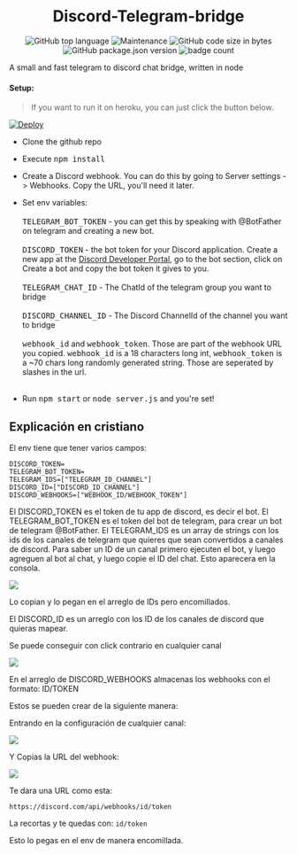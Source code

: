 <h1 align="center"> 
Discord-Telegram-bridge
</h1>
<p align="center">
<img alt="GitHub top language" src="https://img.shields.io/github/languages/top/aboutDavid/discord-telegram-bridge?style=for-the-badge"> <img alt="Maintenance" src="https://img.shields.io/maintenance/yes/2020?style=for-the-badge"> <img alt="GitHub code size in bytes" src="https://img.shields.io/github/languages/code-size/aboutDavid/discord-telegram-bridge?style=for-the-badge"> <img alt="GitHub package.json version" src="https://img.shields.io/github/package-json/v/aboutDavid/discord-telegram-bridge?style=for-the-badge"> <img alt="badge count" src="https://img.shields.io/badge/badges-5-success?style=for-the-badge">
 </p>
A small and fast telegram to discord chat bridge, written in node 

#### Setup:
> If you want to run it on heroku, you can just click the button below. 

[![Deploy](https://www.herokucdn.com/deploy/button.svg)](https://heroku.com/deploy?template=https://github.com/gnuno/discord-telegram-bridge)

* Clone the github repo
* Execute <kbd>npm install</kbd>
* Create a Discord webhook. You can do this by going to Server settings -> Webhooks. Copy the URL, you'll need it later.
* Set env variables: <br> <br>
<kbd>TELEGRAM_BOT_TOKEN</kbd> - you can get this by speaking with @BotFather on telegram and creating a new bot. <br> <br>
<kbd>DISCORD_TOKEN</kbd> - the bot token for your Discord application. Create a new app at the [Discord Developer Portal](https://discord.com/developers/applications), go to the bot section, click on Create a bot and copy the bot token it gives to you. <br> <br>
<kbd>TELEGRAM_CHAT_ID</kbd> - The ChatId of the telegram group you want to bridge <br> <br>
<kbd>DISCORD_CHANNEL_ID</kbd> - The Discord ChannelId of the channel you want to bridge <br> <br>
<kbd>webhook_id</kbd> and <kbd>webhook_token</kbd>. Those are part of the webhook URL you copied. <kbd>webhook_id</kbd> is a 18 characters long int, <kbd>webhook_token</kbd> is a ~70 chars long randomly generated string. Those are seperated by slashes in the url. <br> <br>

* Run <kbd>npm start</kbd> or <kbd>node server.js</kbd> and you're set!


## Explicación en cristiano

El env tiene que tener varios campos:

```
DISCORD_TOKEN= 
TELEGRAM_BOT_TOKEN=
TELEGRAM_IDS=["TELEGRAM_ID_CHANNEL"]
DISCORD_ID=["DISCORD_ID_CHANNEL"]
DISCORD_WEBHOOKS=["WEBHOOK_ID/WEBHOOK_TOKEN"]
```
El DISCORD_TOKEN es el token de tu app de discord, es decir el bot.
El TELEGRAM_BOT_TOKEN es el token del bot de telegram, para crear un bot de telegram @BotFather.
El TELEGRAM_IDS es un array de strings con los ids de los canales de telegram que quieres que sean convertidos a canales de discord.
Para saber un ID de un canal primero ejecuten el bot, y luego agreguen al bot al chat, y luego copie el ID del chat.
Esto aparecera en la consola.

![](https://i.imgur.com/ZZ7ZbSx.png)

Lo copian y lo pegan en el arreglo de IDs pero encomillados.

El DISCORD_ID es un arreglo con los ID de los canales de discord que quieras mapear.

Se puede conseguir con click contrario en cualquier canal

![](https://i.imgur.com/LDhQa1R.png)

En el arreglo de DISCORD_WEBHOOKS almacenas los webhooks con el formato: ID/TOKEN

Estos se pueden crear de la siguiente manera:

Entrando en la configuración de cualquier canal:

![](https://i.imgur.com/MXhzhbV.png)

Y Copias la URL del webhook:

![](https://i.imgur.com/YSw6Mhu.png)

Te dara una URL como esta:

`https://discord.com/api/webhooks/id/token`

La recortas y te quedas con:
`id/token`

Esto lo pegas en el env de manera encomillada.